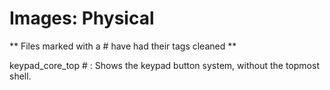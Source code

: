 # Images: Physical

** Files marked with a \# have had their tags cleaned **

keypad\_core\_top \# : Shows the keypad button system, without the topmost shell.

